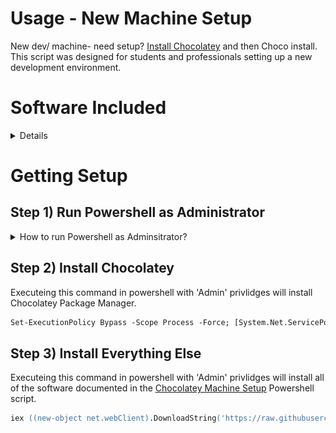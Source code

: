# Usage - New Machine Setup

New dev/ machine- need setup? [Install Chocolatey](https://chocolatey.org/install) and then Choco install. 
This script was designed for students and professionals setting up a new development environment.

# Software Included

<details>
<summary>
Details
</summary>

**IDEs**
*  Visual Studio Code
*  Notepad Plus Plus
*  Atom
*  Submlime Text
*  Brackets

**Frameworks**
*  dotnet Core SDK

**SQL**
*  SQL Server Management Studio
*  MySQL Workbench

**Utilities**
*  AWS CLI
*  Azure CLI
*  GIT CLI
*  cURL
*  NodeJS
*  yarn
*  terraform

**Tools**
*  Postman
*  Fiddler
*  Beyond Compare
*  cmder
*  Omnisharp for VS Code

**Programs**
*  7 Zip
*  FileZilla
*  SourceTree
*  Slack

**Browsers**
*  Google Chrome
*  FireFox

---

</details>

# Getting Setup 

## Step 1) Run Powershell as Administrator

<details>
<summary>How to run Powershell as Adminsitrator?

</summary>

1.  Open Start Menu
2.  Search for Powershell
3.  Right Click on Powershell
4.  Left Click 'Run as Administrator

![alt text](images/powershell.png "Run Powershell as Adminstrator")

</details>

## Step 2) Install Chocolatey

Executeing this command in powershell with 'Admin' privlidges will install Chocolatey Package Manager.

```ps
Set-ExecutionPolicy Bypass -Scope Process -Force; [System.Net.ServicePointManager]::SecurityProtocol = [System.Net.ServicePointManager]::SecurityProtocol -bor 3072; iex ((New-Object System.Net.WebClient).DownloadString('https://chocolatey.org/install.ps1'))
```

## Step 3) Install Everything Else

Executeing this command in powershell with 'Admin' privlidges will install all of the software documented in the [Chocolatey Machine Setup]('https://raw.githubusercontent.com/dvdmrk/GreenDevMachineConfig/master/chocolatey-machine-setup.ps1') Powershell script.

```ps
iex ((new-object net.webClient).DownloadString('https://raw.githubusercontent.com/dvdmrk/GreenDevMachineConfig/master/chocolatey-machine-setup.ps1'))
```